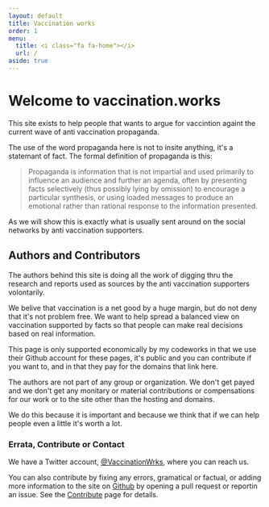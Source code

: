 ```yaml
---
layout: default
title: Vaccination works
order: 1
menu:
  title: <i class="fa fa-home"></i>
  url: /
aside: true
---
```


<style type="text/css">
  header .hero-journey {
    top: 0;
    opacity: 0.5;
  }
</style>

# Welcome to vaccination.works

This site exists to help people that wants to argue for vaccintion againt the current wave of anti vaccination propaganda.

The use of the word propaganda here is not to insite anything, it's a statemant of fact. The formal definition of propaganda is this:

> Propaganda is information that is not impartial and used primarily to influence an audience and further an agenda, often by presenting facts selectively (thus possibly lying by omission) to encourage a particular synthesis, or using loaded messages to produce an emotional rather than rational response to the information presented.

As we will show this is exactly what is usually sent around on the social networks by anti vaccination supporters.



## Authors and Contributors

The authors behind this site is doing all the work of digging thru the research and reports used as sources by the anti vaccination supporters volontarily.

We belive that vaccination is a net good by a huge margin, but do not deny that it's not problem free. We want to help spread a balanced view on vaccination supported by facts so that people can make real decisions based on real information.

This page is only supported economically by my codeworks in that we use their Github account for these pages, it's public and you can contribute if you want to, and in that they pay for the domains that link here.

The authors are not part of any group or organization. We don't get payed and we don't get any monitary or material contributions or compensations for our work or to the site other than the hosting and domains.

We do this because it is important and because we think that if we can help people even a little it's worth a lot.



### Errata, Contribute or Contact

We have a Twitter account, [@VaccinationWrks](http://twitter.com/VaccinationWrks), where you can reach us.

You can also contribute by fixing any errors, gramatical or factual, or adding more information to the site on [Github](https://github.com/my-codeworks/vaccination) by opening a pull request or reportin an issue. See the [Contribute](/contribute) page for details.
